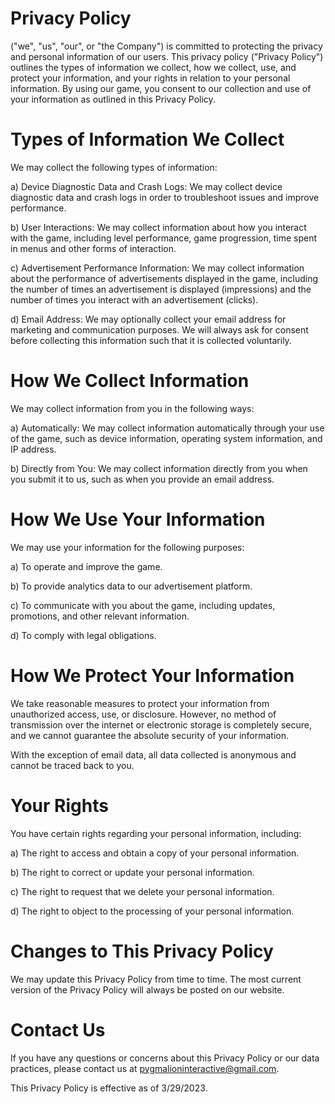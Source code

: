# Privacy Policy

("we", "us", "our", or "the Company") is committed to protecting the privacy and personal information of our users. This privacy policy ("Privacy Policy") outlines the types of information we collect, how we collect, use, and protect your information, and your rights in relation to your personal information. By using our game, you consent to our collection and use of your information as outlined in this Privacy Policy.

# Types of Information We Collect
We may collect the following types of information:

a) Device Diagnostic Data and Crash Logs: We may collect device diagnostic data and crash logs in order to troubleshoot issues and improve performance.

b) User Interactions: We may collect information about how you interact with the game, including level performance, game progression, time spent in menus and other forms of interaction.

c) Advertisement Performance Information: We may collect information about the performance of advertisements displayed in the game, including the number of times an advertisement is displayed (impressions) and the number of times you interact with an advertisement (clicks).

d) Email Address: We may optionally collect your email address for marketing and communication purposes. We will always ask for consent before collecting this information such that it is collected voluntarily.

# How We Collect Information
We may collect information from you in the following ways:

a) Automatically: We may collect information automatically through your use of the game, such as device information, operating system information, and IP address.

b) Directly from You: We may collect information directly from you when you submit it to us, such as when you provide an email address.

# How We Use Your Information
We may use your information for the following purposes:

a) To operate and improve the game.

b) To provide analytics data to our advertisement platform.

c) To communicate with you about the game, including updates, promotions, and other relevant information.

d) To comply with legal obligations.

# How We Protect Your Information
We take reasonable measures to protect your information from unauthorized access, use, or disclosure. However, no method of transmission over the internet or electronic storage is completely secure, and we cannot guarantee the absolute security of your information.

With the exception of email data, all data collected is anonymous and cannot be traced back to you.


# Your Rights
You have certain rights regarding your personal information, including:

a) The right to access and obtain a copy of your personal information.

b) The right to correct or update your personal information.

c) The right to request that we delete your personal information.

d) The right to object to the processing of your personal information.

# Changes to This Privacy Policy
We may update this Privacy Policy from time to time. The most current version of the Privacy Policy will always be posted on our website.

# Contact Us
If you have any questions or concerns about this Privacy Policy or our data practices, please contact us at pygmalioninteractive@gmail.com.

This Privacy Policy is effective as of 3/29/2023.


